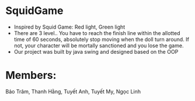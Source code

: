 # SquidGame
- Inspired by Squid Game: Red light, Green light
- There are 3 level.. You have to reach the finish line within the allotted time of 60 seconds, absolutely stop moving  when the doll turn around. If not, your character will be mortally sanctioned and you lose the game.
- Our project was built by java swing and designed based on the OOP 
# Members:
Bảo Trâm, Thanh Hằng, Tuyết Anh, Tuyết My, Ngọc Linh

